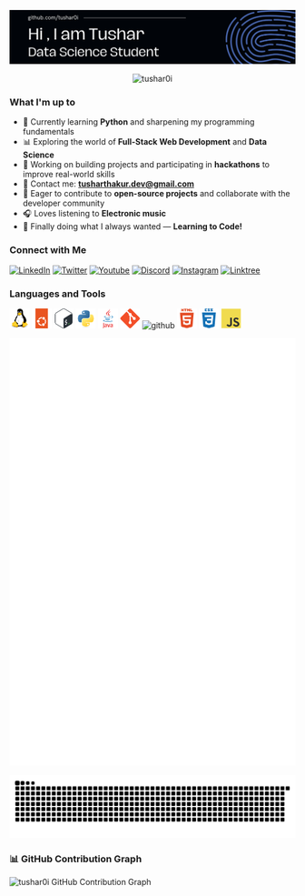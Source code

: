 <a href="https://linkedin.com/in/tushar0i" target="_blank"><img src="assets/01header.png" alt="LinkedIn"/></a>

<p align="center">
  <img src="https://komarev.com/ghpvc/?username=tushar0i&label=Profile%20views&color=blueviolet&style=for-the-badge" alt="tushar0i" />
</p>

### What I'm up to

- 🔭 Currently learning **Python** and sharpening my programming fundamentals
- 📊 Exploring the world of **Full-Stack Web Development** and **Data Science**
- 🧰 Working on building projects and participating in **hackathons** to improve real-world skills
- 💌 Contact me: **tusharthakur.dev@gmail.com**
- 🤝 Eager to contribute to **open-source projects** and collaborate with the developer community
- 🎧 Loves listening to **Electronic music** 
- 🌟 Finally doing what I always wanted — **Learning to Code!**
  
<h3 align="left">Connect with Me</h3>
<p align="left">
  <a href="https://linkedin.com/in/tushar0i" target="_blank"><img src="https://www.svgrepo.com/show/475661/linkedin-color.svg" alt="LinkedIn" height="30" width="40" /></a>
  <a href="https://twitter.com/tushar0i" target="_blank"><img src="https://raw.githubusercontent.com/rahuldkjain/github-profile-readme-generator/master/src/images/icons/Social/twitter.svg" height="30" width="40" alt="Twitter" /></a>
  <a href="https://www.youtube.com/@tusharzeroi" target="_blank"><img src="https://upload.wikimedia.org/wikipedia/commons/0/09/YouTube_full-color_icon_%282017%29.svg" alt="Youtube" height="27" width="36" /></a>
  <a href="https://discord.com/invite/8WTNGvJqU3" target="_blank"><img src="https://www.svgrepo.com/show/353655/discord-icon.svg" alt="Discord" height="30" width="40" /></a>
  <a href="https://www.instagram.com/tusharzeroi" target="_blank"><img src="https://www.svgrepo.com/show/13639/instagram.svg" alt="Instagram" height="30" width="40" /></a>
  <a href="https://linktr.ee/tushar0i" target="_blank"><img src="https://assets.production.linktr.ee/profiles/_next/static/logo-assets/apple-icon-180x180.png" alt="Linktree" height="30" width="30" /></a>

</p>

<!--  <h3 align="left">Coding Profiles</h3>
<p align="left">
  <a href="https://www.codechef.com/users/tushar0i" target="_blank"><img src="https://avatars.githubusercontent.com/u/11960354?v=4" alt="Codechef" height="30" width="40" /></a>
  <a href="https://www.leetcode.com/tushar0i" target="_blank"><img src="https://raw.githubusercontent.com/rahuldkjain/github-profile-readme-generator/master/src/images/icons/Social/leet-code.svg" alt="Leetcode" height="30" width="40" /></a>
  <a href="https://codeforces.com/profile/tushar0i" target="_blank"><img src="https://raw.githubusercontent.com/rahuldkjain/github-profile-readme-generator/master/src/images/icons/Social/codeforces.svg" alt="Codeforces" height="30" width="40" /></a>
  <a href="https://auth.geeksforgeeks.org/user/tushar0i" target="_blank"><img src="https://raw.githubusercontent.com/rahuldkjain/github-profile-readme-generator/master/src/images/icons/Social/geeks-for-geeks.svg" alt="GeeksforGeeks" height="30" width="40" /></a>
</p> -->

<h3 align="left">Languages and Tools</h3>
<p align="left">
<!-- <p align="left">
  <a href="https://skillicons.dev">
    <img src="https://skillicons.dev/icons?i=linux,ubuntu,bash,git,github,python,java,html,css,js" height="35px" />
  </a>
</p> -->
 <img src="https://github.com/devicons/devicon/blob/master/icons/linux/linux-original.svg" alt="linux" width="35" height="35"/>
 <img src="https://github.com/devicons/devicon/blob/master/icons/ubuntu/ubuntu-original.svg" alt="ubuntu" width="35" height="35"/>
 <img src="https://github.com/devicons/devicon/blob/master/icons/bash/bash-original.svg" alt="bash" width="35" height="35"/>
<img src="https://github.com/devicons/devicon/blob/master/icons/python/python-original.svg" alt="Python" width="35" height="35"/>
<img src="https://github.com/devicons/devicon/blob/master/icons/java/java-original-wordmark.svg" alt="java" width="35" height="35"/>
<img src="https://github.com/devicons/devicon/blob/master/icons/git/git-original.svg" alt="git" width="35" height="35"/>
<img src="https://upload.wikimedia.org/wikipedia/commons/a/ae/Github-desktop-logo-symbol.svg" alt="github" width="35" height="35"/>
<img src="https://github.com/devicons/devicon/blob/master/icons/html5/html5-plain-wordmark.svg" alt="html5" width="35" height="35"/>
<img src="https://github.com/devicons/devicon/blob/master/icons/css3/css3-plain-wordmark.svg" alt="css3" width="35" height="35"/>
<img src="https://raw.githubusercontent.com/devicons/devicon/master/icons/javascript/javascript-original.svg" alt="javascript" width="35" height="35"/>




<!--<p><img align="left" src="https://github-readme-stats.vercel.app/api/top-langs?username=tushar0i&show_icons=true&locale=en&layout=compact&hide_border=true&theme=vision-friendly-dark" alt="tushar0i" /></p>

<p>&nbsp;<img align="center" src="https://github-readme-stats.vercel.app/api?username=tushar0i&show_icons=true&locale=en&theme=chartreuse-dark&hide_border=true" alt="tushar0i" /></p> -->
![metric](https://github.com/Tushar0i/Tushar0i/blob/main/github-metrics.svg)

![snake gif](https://github.com/Tushar0i/Tushar0i/blob/output/github-snake-dark.svg)


### 📊 GitHub Contribution Graph
<p align="left">
  <img src="https://github-readme-activity-graph.vercel.app/graph?username=tushar0i&theme=github-compact&area=true&hide_border=true" alt="tushar0i GitHub Contribution Graph" width="900p"/>
</p>




